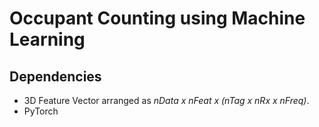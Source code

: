 # Occupant Counting using Machine Learning

## Dependencies
- 3D Feature Vector arranged as *nData x nFeat x (nTag x nRx x nFreq)*.
- PyTorch
